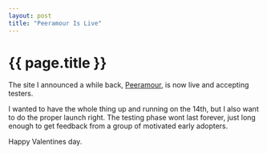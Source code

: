 ```yaml
---
layout: post
title: "Peeramour Is Live"
---
```


{{ page.title }}
================

The site I announced a while back, [Peeramour](http://www.peeramour.com/), is now live and accepting testers.

I wanted to have the whole thing up and running on the 14th, but I also want to do the proper launch right. The testing phase wont last forever, just long enough to get feedback from a group of motivated early adopters.

Happy Valentines day.
